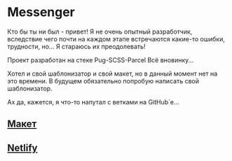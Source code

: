 # Messenger
Кто бы ты ни был - привет!
Я не очень опытный разработчик, вследствие чего почти на каждом этапе
встречаются какие-то ошибки, трудности, но... Я стараюсь их преодолевать!

Проект разработан на стеке Pug-SCSS-Parcel
Всё вновинку...

Хотел и свой шаблонизатор и свой макет, но в данный момент нет на это времени.
В будущем обязательно попробую написать свой шаблонизатор.

Ах да, кажется, я что-то напутал с ветками на GitHub`е...

## [Макет](https://www.figma.com/file/24EUnEHGEDNLdOcxg7ULwV/Chat?node-id=0%3A1)
## [Netlify](https://gracious-noyce-6673a4.netlify.app)

